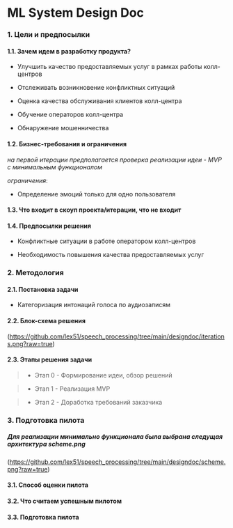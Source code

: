 # ML System Design Doc 

### 1. Цели и предпосылки 
#### 1.1. Зачем идем в разработку продукта?  

- Улучшить качество предоставляемых услуг в рамках работы колл-центров  

- Отслеживать возникновение конфликтных ситуаций

- Оценка качества обслуживания клиентов колл-центра

- Обучение операторов колл-центра

- Обнаружение мошенничества

#### 1.2. Бизнес-требования и ограничения

  *на первой итерации предполагается проверка реализации идеи - MVP с минимальным функционалом*

  *ограничения*:

  - Определение эмоций только для одно пользователя


#### 1.3. Что входит в скоуп проекта/итерации, что не входит   

#### 1.4. Предпосылки решения  

- Конфликтные ситуации в работе оператором колл-центров

- Необходимость повышения качества предоставляемых услуг

### 2. Методология 

#### 2.1. Постановка задачи  

- Категоризация интонаций голоса по аудиозаписям

#### 2.2. Блок-схема решения  
(https://github.com/lex51/speech_processing/tree/main/designdoc/iterations.png?raw=true)

#### 2.3. Этапы решения задачи   

> - Этап 0 - Формирование идеи, обзор решений

> - Этап 1 - Реализация MVP

> - Этап 2 - Доработка требований заказчика
  
### 3. Подготовка пилота  

##### Для реализации минимально функционала была выбрана следущая архитектура scheme.png
(https://github.com/lex51/speech_processing/tree/main/designdoc/scheme.png?raw=true)

#### 3.1. Способ оценки пилота  
  
#### 3.2. Что считаем успешным пилотом  
  
#### 3.3. Подготовка пилота  
  

